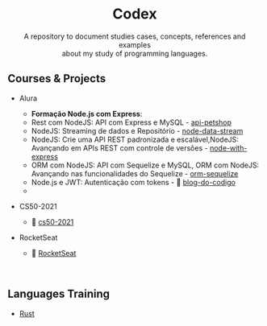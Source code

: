 <p>
    <h1 align="center">Codex</h1>
</p>

<p align="center">
A repository to document studies cases, concepts, references and examples<br /> about my study of programming languages.</p>

Courses & Projects
---------------------------------

* Alura
  - **Formação Node.js com Express**:
  - Rest com NodeJS: API com Express e MySQL - [api-petshop](https://github.com/henriquesbezerra/codex/tree/master/Alura/api-petshop)
  - NodeJS: Streaming de dados e Repositório - [node-data-stream](https://github.com/henriquesbezerra/codex/tree/master/Alura/node-data-stream)  
  - NodeJS: Crie uma API REST padronizada e escalável,NodeJS: Avançando em APIs REST com controle de versões - [node-with-express](https://github.com/henriquesbezerra/codex/tree/master/Alura/node-with-express)  
  - ORM com NodeJS: API com Sequelize e MySQL, ORM com NodeJS: Avançando nas funcionalidades do Sequelize - [orm-sequelize](https://github.com/henriquesbezerra/codex/tree/master/Alura/orm-sequelize)
  - Node.js e JWT: Autenticação com tokens - :construction: [blog-do-codigo](https://github.com/henriquesbezerra/codex/tree/master/Alura/blog-do-codigo)
  - 
* CS50-2021
  - :construction: [cs50-2021](https://github.com/henriquesbezerra/codex/tree/master/CS50-2021)

* RocketSeat
  - :construction: [RocketSeat](https://github.com/henriquesbezerra/codex/tree/master/Rocketseat)

<br />

Languages Training
---------------------------------
* [Rust](https://github.com/henriquesbezerra/codex/tree/master/Rust)
